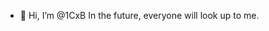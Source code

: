 - 👋 Hi, I’m @1CxB
In the future, everyone will look up to me.

<!---
1CxB/1CxB is a ✨ special ✨ repository because its `README.md` (this file) appears on your GitHub profile.
You can click the Preview link to take a look at your changes.
--->
